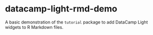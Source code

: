 # datacamp-light-rmd-demo
A basic demonstration of the `tutorial` package to add DataCamp Light widgets to R Markdown files.
